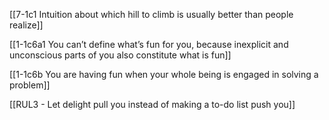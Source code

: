 [[7-1c1 Intuition about which hill to climb is usually better than people realize]]

[[1-1c6a1 You can’t define what’s fun for you, because inexplicit and unconscious parts of you also constitute what is fun]]

[[1-1c6b You are having fun when your whole being is engaged in solving a problem]]

[[RUL3 - Let delight pull you instead of making a to-do list push you]]
